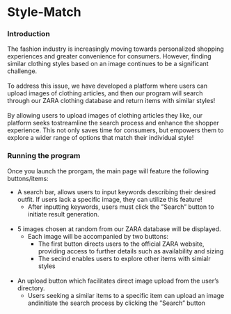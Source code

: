 # Style-Match

### Introduction
The fashion industry is increasingly moving towards personalized shopping experiences and greater convenience for consumers. However, finding similar clothing styles based on an image continues to be a significant challenge.  <br>
  <br>
To address this issue, we have developed a platform where users can upload images of clothing articles, and then our program will search through our ZARA clothing database and return items with similar styles!  <br>
  <br>
By allowing users to upload images of clothing articles they like, our platform seeks tostreamline the search process and enhance the shopper experience. This not only saves time for consumers, but  empowers them to explore a wider range of options that match their individual style!

### Running the program
Once you launch the prorgam, the main page will feature the following buttons/items:
  <br>
* A search bar, allows users to input keywords describing their desired outfit. If users lack a specific image, they can utilize this feature!
    * After inputting keywords, users must click the ”Search” button to initiate result generation.
  <br>
* 5 images chosen at random from our ZARA database will be displayed.
    * Each image will be accompanied by two buttons:
        * The first button directs users to the official ZARA website, providing access to further details such as availability and sizing
        * The secind enables users to explore other items with simialr styles
  <br>
*  An upload button which facilitates direct image upload from the user’s directory.
    * Users seeking a similar items to a specific item can upload an image andinitiate the search process by clicking the ”Search” button






